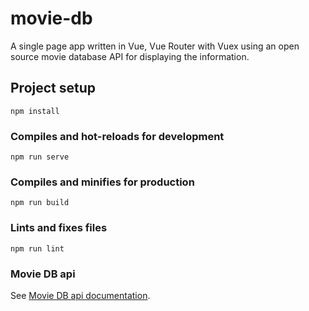 # movie-db
A single page app written in Vue, Vue Router with Vuex using an open source movie database API for displaying the information.

## Project setup
```
npm install
```

### Compiles and hot-reloads for development
```
npm run serve
```

### Compiles and minifies for production
```
npm run build
```

### Lints and fixes files
```
npm run lint
```

### Movie DB api
See [Movie DB api documentation](https://developers.themoviedb.org/3).
